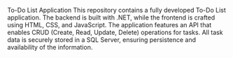 To-Do List Application
This repository contains a fully developed To-Do List application. The backend is built with .NET, while the frontend is crafted using HTML, CSS, and JavaScript. The application features an API that enables CRUD (Create, Read, Update, Delete) operations for tasks. All task data is securely stored in a SQL Server, ensuring persistence and availability of the information.
